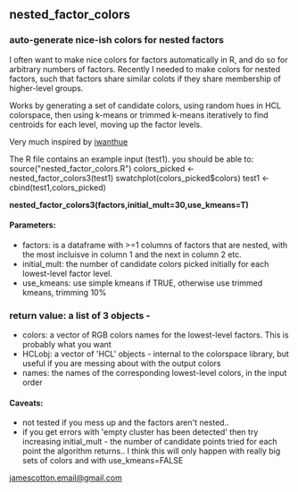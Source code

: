 ## nested_factor_colors

### auto-generate nice-ish colors for nested factors

I often want to make nice colors for factors automatically in R, and do so for arbitrary numbers of factors. Recently I needed to make colors for nested factors, such that factors share similar colots if they share membership of higher-level groups.

Works by generating a set of candidate colors, using random hues in HCL colorspace, then using k-means or trimmed k-means iteratively to find centroids for each level, moving up the factor levels. 

Very much inspired by [iwanthue](https://medialab.github.io/iwanthue/)


The R file contains an example input (test1). you should be able to:
source("nested_factor_colors.R")
colors_picked <- nested_factor_colors3(test1)
swatchplot(colors_picked$colors)
test1 <- cbind(test1,colors_picked)

**nested_factor_colors3(factors,initial_mult=30,use_kmeans=T)**

#### Parameters:

- factors: is a dataframe with >=1 columns of factors that are nested, with the most incluisve in column 1 and the next in column 2 etc.
- initial_mult: the number of candidate colors picked initially for each lowest-level factor level.
- use_kmeans: use simple kmeans if TRUE, otherwise use trimmed kmeans, trimming 10%

### return value: a list of 3 objects - 
- colors: a vector of RGB colors names for the lowest-level factors. This is probably what you want
- HCLobj: a vector of 'HCL' objects - internal to the colorspace library, but useful if you are messing about with the output colors
- names: the names of the corresponding lowest-level colors, in the input order


#### Caveats: 
- not tested if you mess up and the factors aren't nested.. 
- if you get errors with 'empty cluster has been detected' then try increasing
initial_mult - the number of candidate points tried for each point the algorithm  returns.. I think this will only happen with really big sets of colors and with use_kmeans=FALSE

jamescotton.email@gmail.com

